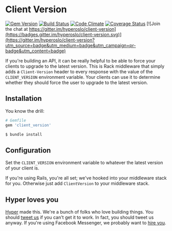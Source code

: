# Client Version
[![Gem Version](https://img.shields.io/gem/v/client_version.svg?style=flat)](https://rubygems.org/gems/client_version)
[![Build Status](https://img.shields.io/travis/hyperoslo/client-version.svg?style=flat)](https://travis-ci.org/hyperoslo/client-version)
[![Code Climate](https://img.shields.io/codeclimate/github/hyperoslo/client-version.svg?style=flat)](https://codeclimate.com/github/hyperoslo/client-version)
[![Coverage Status](https://img.shields.io/coveralls/hyperoslo/client-version.svg?style=flat)](https://coveralls.io/r/hyperoslo/client-version)
[![Join the chat at https://gitter.im/hyperoslo/client-version](https://badges.gitter.im/hyperoslo/client-version.svg)](https://gitter.im/hyperoslo/client-version?utm_source=badge&utm_medium=badge&utm_campaign=pr-badge&utm_content=badge)

If you're building an API, it can be really helpful to be able to force your
clients to upgrade to the latest version. This is Rack middleware that simply
adds a `Client-Version` header to every response with the value of the
`CLIENT_VERSION` environment variable. Your clients can use it to determine
whether they should force the user to upgrade to the latest version.

## Installation

You know the drill:

```ruby
# Gemfile
gem 'client_version'
```

```bash
$ bundle install
```

## Configuration

Set the `CLIENT_VERSION` environment variable to whatever the latest version of
your client is.

If you're using Rails, you're all set; we've hooked into your middleware stack
for you. Otherwise just add `ClientVersion` to your middleware stack.

## Hyper loves you

[Hyper] made this. We're a bunch of folks who love building things. You should
[tweet us] if you can't get it to work. In fact, you should tweet us anyway.
If you're using Facebook Messenger, we probably want to [hire you].

[Hyper]: https://github.com/hyperoslo
[tweet us]: http://twitter.com/hyperoslo
[hire you]: http://www.hyper.no/jobs/engineers
